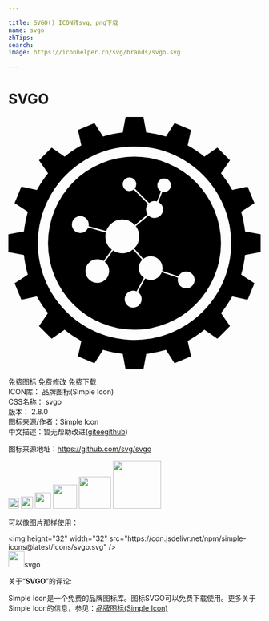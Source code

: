 ```yaml
---

title: SVGO() ICON转svg、png下载
name: svgo
zhTips: 
search: 
image: https://iconhelper.cn/svg/brands/svgo.svg

---
```


# SVGO  <small style="font-size: 60%;font-weight: 100"></small>

<div id="svg" class="svg-wrap">
<svg role="img" xmlns="http://www.w3.org/2000/svg" viewBox="0 0 24 24"><title>SVGO icon</title><path d="M11.152 0l-.27 1.48c-.644.068-1.271.194-1.876.373L8.192.589l-1.568.65.318 1.469c-.563.307-1.094.664-1.59 1.064l-1.237-.857-1.2 1.2.857 1.238c-.4.495-.757 1.026-1.064 1.589l-1.47-.318-.65 1.567 1.265.815a10.527 10.527 0 00-.372 1.876L0 11.152v1.696l1.48.27c.069.644.194 1.271.373 1.876l-1.264.814.65 1.568 1.469-.318c.307.563.664 1.094 1.064 1.59l-.857 1.237 1.2 1.2 1.238-.857c.495.4 1.026.757 1.589 1.064l-.318 1.47 1.568.65.814-1.264c.605.178 1.232.303 1.877.371L11.152 24h1.696l.27-1.48a10.531 10.531 0 001.876-.372l.814 1.263 1.568-.65-.318-1.469a10.596 10.596 0 001.59-1.064l1.237.857 1.2-1.2-.857-1.238c.4-.495.757-1.026 1.064-1.589l1.47.318.65-1.568-1.264-.814c.178-.605.304-1.232.371-1.877L24 12.848v-1.696l-1.48-.27a10.524 10.524 0 00-.373-1.876l1.264-.815-.65-1.567-1.469.318a10.596 10.596 0 00-1.064-1.59l.857-1.237-1.2-1.2-1.238.857c-.495-.4-1.026-.757-1.589-1.064l.318-1.47-1.568-.65-.814 1.264a10.536 10.536 0 00-1.877-.371L12.848 0zM12 2.805a9.196 9.196 0 110 18.392 9.196 9.196 0 010-18.392zm0 .968a8.227 8.227 0 100 16.454 8.227 8.227 0 000-16.454zm-.475 1.982a.644.644 0 01.644.643.644.644 0 01-.144.405l1.364 1.376a.805.805 0 01.514-.187.805.805 0 01.23.034l.383-.968a.644.644 0 01-.343-.569.644.644 0 01.644-.643.644.644 0 01.644.643.644.644 0 01-.644.644.644.644 0 01-.17-.024l-.384.97a.805.805 0 01.445.718.805.805 0 01-.805.805.805.805 0 01-.57-.238l-1.214 1.013a1.61 1.61 0 01.331.975 1.61 1.61 0 01-.486 1.152l.875.98a1.127 1.127 0 01.699-.243 1.127 1.127 0 011.126 1.126 1.127 1.127 0 01-.033.264l1.556.523a.805.805 0 01.729-.465.805.805 0 01.804.805.805.805 0 01-.804.804.805.805 0 01-.805-.804.805.805 0 01.028-.208l-1.55-.52a1.127 1.127 0 01-1.051.728 1.127 1.127 0 01-.526-.131l-.696 1.288a.805.805 0 01.362.67.805.805 0 01-.804.806.805.805 0 01-.805-.805.805.805 0 01.805-.805.805.805 0 01.319.066l.7-1.294a1.127 1.127 0 01-.482-.922 1.127 1.127 0 01.323-.789l-.876-.981a1.61 1.61 0 01-1.017.364 1.61 1.61 0 01-.883-.265l-.78 1.082a1.127 1.127 0 01.413.87 1.127 1.127 0 01-1.127 1.127 1.127 1.127 0 01-1.127-1.127 1.127 1.127 0 011.127-1.126 1.127 1.127 0 01.6.174l.78-1.083a1.61 1.61 0 01-.613-1.261 1.61 1.61 0 01.045-.368l-1.68-.473a.805.805 0 01-.75.52.805.805 0 01-.805-.804.805.805 0 01.804-.805.805.805 0 01.805.805.805.805 0 01-.014.15l1.677.471a1.61 1.61 0 011.528-1.106 1.61 1.61 0 011.188.527l1.214-1.013a.805.805 0 01-.145-.459.805.805 0 01.19-.52l-1.362-1.375a.644.644 0 01-.401.14.644.644 0 01-.644-.644.644.644 0 01.644-.643z"/></svg>
</div>
<detail full-name='svgo'></detail>

<div class="detail-page">
<p>
<span><span class="badge-success badge">免费图标</span> <span class="badge-success badge">免费修改</span>  <span class="badge-success badge">免费下载</span> </span>
<br/>
<span>
ICON库：
<span class="badge-secondary badge">品牌图标(Simple Icon)</span> 
</span>
<br/>
<span>
CSS名称：
<span class="badge-secondary badge">svgo</span> 
</span>

<br/>
<span>
版本：
<span class="badge-secondary badge">2.8.0</span> 
</span>
<br/>
<span>图标来源/作者：<span class="badge-light badge">Simple Icon</span></span> 
<br/>
<span class="zh-detail">中文描述：暂无<span class="help-link"><span>帮助改进</span>(<a href="https://gitee.com/liuwave/icon-helper/edit/master/json/brands/svgo.json" target="_blank" rel="noopener noreferrer">gitee</a><a href="https://github.com/liuwave/icon-helper/edit/master/json/brands/svgo.json" target="_blank" rel="noopener noreferrer">github</a></span>)</span><br/>
</p>
</div><div class="description description alert alert-light"><p>图标来源地址：<a href="https://github.com/svg/svgo" target="_blank" rel="noopener noreferrer">https://github.com/svg/svgo</a></p></div>
<div class="alert alert-dark">
<img height="21" width="21" src="https://cdn.jsdelivr.net/npm/simple-icons@latest/icons/svgo.svg" />
<img height="24" width="24" src="https://cdn.jsdelivr.net/npm/simple-icons@latest/icons/svgo.svg" />
<img height="32" width="32" src="https://cdn.jsdelivr.net/npm/simple-icons@latest/icons/svgo.svg" />
<img height="48" width="48" src="https://cdn.jsdelivr.net/npm/simple-icons@latest/icons/svgo.svg" />
<img height="64" width="64" src="https://cdn.jsdelivr.net/npm/simple-icons@latest/icons/svgo.svg" />
<img height="96" width="96" src="https://cdn.jsdelivr.net/npm/simple-icons@latest/icons/svgo.svg" />

</div>
<div>
  <p>可以像图片那样使用：    
  </p>
  <div class="alert alert-primary" style="font-size: 14px">
    &lt;img height="32" width="32" src="https://cdn.jsdelivr.net/npm/simple-icons@latest/icons/svgo.svg" /&gt;
    <copy-btn content='<img height="32" width="32" src="https://cdn.jsdelivr.net/npm/simple-icons@latest/icons/svgo.svg" />'></copy-btn>
  </div>
  <div class="alert alert-secondary">
    <img height="32" width="32" src="https://cdn.jsdelivr.net/npm/simple-icons@latest/icons/svgo.svg" />svgo
    <copy-btn content="svgo" btn-title="复制图标名称"></copy-btn>
  </div>
</div>
<div class="icon-detail__container">
<p>关于“<b>SVGO</b>”的评论:</p>
</div>
<Vssue title="关于“SVGO”的评论" />
<div><p>Simple Icon是一个免费的品牌图标库。图标SVGO可以免费下载使用。更多关于  Simple Icon的信息，参见：<a target="_blank" href="https://iconhelper.cn/brands.html">品牌图标(Simple Icon)</a>
</p></div>
